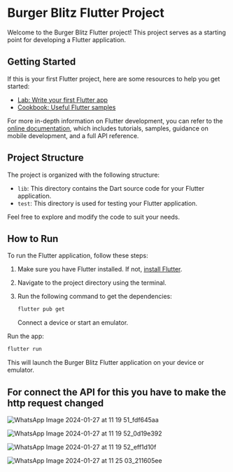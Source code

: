 # Burger Blitz Flutter Project

Welcome to the Burger Blitz Flutter project! This project serves as a starting point for developing a Flutter application.

## Getting Started

If this is your first Flutter project, here are some resources to help you get started:

- [Lab: Write your first Flutter app](https://docs.flutter.dev/get-started/codelab)
- [Cookbook: Useful Flutter samples](https://docs.flutter.dev/cookbook)

For more in-depth information on Flutter development, you can refer to the [online documentation](https://docs.flutter.dev/), which includes tutorials, samples, guidance on mobile development, and a full API reference.

## Project Structure

The project is organized with the following structure:

- `lib`: This directory contains the Dart source code for your Flutter application.
- `test`: This directory is used for testing your Flutter application.

Feel free to explore and modify the code to suit your needs.

## How to Run

To run the Flutter application, follow these steps:

1. Make sure you have Flutter installed. If not, [install Flutter](https://flutter.dev/docs/get-started/install).

2. Navigate to the project directory using the terminal.

3. Run the following command to get the dependencies:

   ```bash
   flutter pub get
   ```
   Connect a device or start an emulator.

Run the app:

   ```bash
   flutter run
   ```
   This will launch the Burger Blitz Flutter application on your device or emulator.

## For connect the API for this you have to make the http request changed 

![WhatsApp Image 2024-01-27 at 11 19 51_fdf645aa](https://github.com/hasithaPerera2002/burger-blitz-app/assets/68593358/cefe8d4f-0cf8-4fca-b14e-4b0f10f64455)

![WhatsApp Image 2024-01-27 at 11 19 52_0d19e392](https://github.com/hasithaPerera2002/burger-blitz-app/assets/68593358/9e4cc045-230d-488d-b9cf-0cae7a51d4d5)

![WhatsApp Image 2024-01-27 at 11 19 52_eff1d10f](https://github.com/hasithaPerera2002/burger-blitz-app/assets/68593358/87077bd3-7680-484d-a938-27640dcd32f0)

![WhatsApp Image 2024-01-27 at 11 25 03_211605ee](https://github.com/hasithaPerera2002/burger-blitz-app/assets/68593358/3fda30f9-4c43-4a17-8b80-6ff14862255f)






